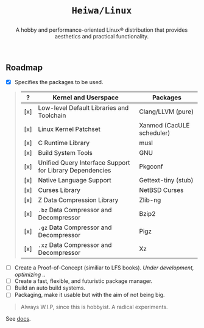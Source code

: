 # <p align="center">`Heiwa/Linux`</p>
<p align="center">A hobby and performance-oriented Linux® distribution that provides aesthetics and practical functionality.</p>

<br>

## Roadmap <img alt="" align="right" src="https://badges.pufler.dev/visits/heiwalinux/heiwa?style=flat-square&label=&color=000000&logo=GitHub&logoColor=white&labelColor=373e4d"/>
- [x] Specifies the packages to be used.
> |  ?  | Kernel and Userspace                                     | Packages                  |
> |-----|----------------------------------------------------------|---------------------------|
> | [x] | Low-level Default Libraries and Toolchain                | Clang/LLVM (pure)         |
> | [x] | Linux Kernel Patchset                                    | Xanmod (CacULE scheduler) |
> | [x] | C Runtime Library                                        | musl                      |
> | [x] | Build System Tools                                       | GNU                       |
> | [x] | Unified Query Interface Support for Library Dependencies | Pkgconf                   |
> | [x] | Native Language Support                                  | Gettext-tiny (stub)       |
> | [x] | Curses Library                                           | NetBSD Curses             |
> | [x] | Z Data Compression Library                               | Zlib-ng                   |
> | [x] | `.bz` Data Compressor and Decompressor                   | Bzip2                     |
> | [x] | `.gz` Data Compressor and Decompressor                   | Pigz                      |
> | [x] | `.xz` Data Compressor and Decompressor                   | Xz                        |
- [ ] Create a Proof-of-Concept (similiar to LFS books). *Under development, optimizing ..*
- [ ] Create a fast, flexible, and futuristic package manager.
- [ ] Build an auto build systems.
- [ ] Packaging, make it usable but with the aim of not being big.
> Always W.I.P, since this is hobbyist. A radical experiments.

See [docs](./docs).
